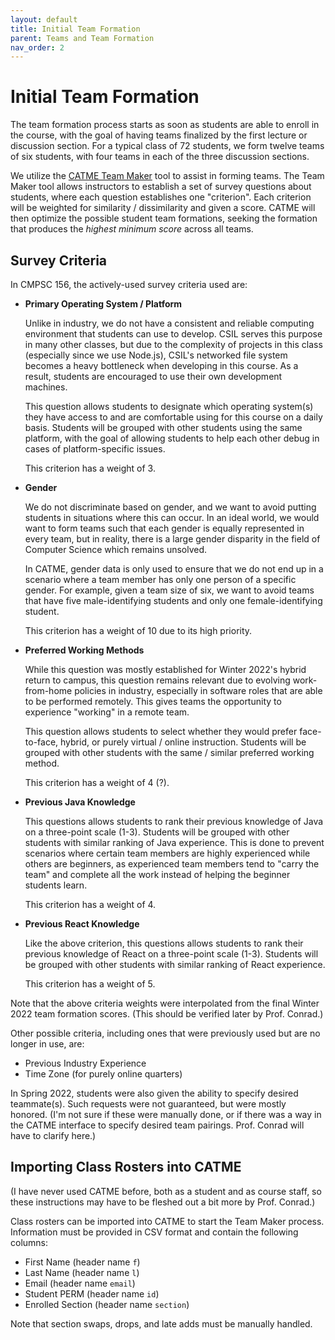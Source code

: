 ```yaml
---
layout: default
title: Initial Team Formation
parent: Teams and Team Formation
nav_order: 2
---
```


# Initial Team Formation

The team formation process starts as soon as students are able to enroll in the course, with the goal of having teams finalized by the first lecture or discussion section. For a typical class of 72 students, we form twelve teams of six students, with four teams in each of the three discussion sections. 

We utilize the [CATME Team Maker](https://info.catme.org/features/team-maker/) tool to assist in forming teams. The Team Maker tool allows instructors to establish a set of survey questions about students, where each question establishes one "criterion". Each criterion will be weighted for similarity / dissimilarity and given a score. CATME will then optimize the possible student team formations, seeking the formation that produces the *highest minimum score* across all teams. 

## Survey Criteria

In CMPSC 156, the actively-used survey criteria used are:

* **Primary Operating System / Platform**

    Unlike in industry, we do not have a consistent and reliable computing environment that students can use to develop. CSIL serves this purpose in many other classes, but due to the complexity of projects in this class (especially since we use Node.js), CSIL's networked file system becomes a heavy bottleneck when developing in this course. As a result, students are encouraged to use their own development machines.

    This question allows students to designate which operating system(s) they have access to and are comfortable using for this course on a daily basis. Students will be grouped with other students using the same platform, with the goal of allowing students to help each other debug in cases of platform-specific issues.

    This criterion has a weight of 3.

* **Gender**

    We do not discriminate based on gender, and we want to avoid putting students in situations where this can occur. In an ideal world, we would want to form teams such that each gender is equally represented in every team, but in reality, there is a large gender disparity in the field of Computer Science which remains unsolved.

    In CATME, gender data is only used to ensure that we do not end up in a scenario where a team member has only one person of a specific gender. For example, given a team size of six, we want to avoid teams that have five male-identifying students and only one female-identifying student.

    This criterion has a weight of 10 due to its high priority.

* **Preferred Working Methods**

    While this question was mostly established for Winter 2022's hybrid return to campus, this question remains relevant due to evolving work-from-home policies in industry, especially in software roles that are able to be performed remotely. This gives teams the opportunity to experience "working" in a remote team.

    This question allows students to select whether they would prefer face-to-face, hybrid, or purely virtual / online instruction. Students will be grouped with other students with the same / similar preferred working method.

    This criterion has a weight of 4 (?).

* **Previous Java Knowledge**

    This questions allows students to rank their previous knowledge of Java on a three-point scale (1-3). Students will be grouped with other students with similar ranking of Java experience. This is done to prevent scenarios where certain team members are highly experienced while others are beginners, as experienced team members tend to "carry the team" and complete all the work instead of helping the beginner students learn.

    This criterion has a weight of 4. 

* **Previous React Knowledge**

    Like the above criterion, this questions allows students to rank their previous knowledge of React on a three-point scale (1-3). Students will be grouped with other students with similar ranking of React experience.

    This criterion has a weight of 5. 

Note that the above criteria weights were interpolated from the final Winter 2022 team formation scores. (This should be verified later by Prof. Conrad.)

Other possible criteria, including ones that were previously used but are no longer in use, are:

* Previous Industry Experience
* Time Zone (for purely online quarters)

In Spring 2022, students were also given the ability to specify desired teammate(s). Such requests were not guaranteed, but were mostly honored. (I'm not sure if these were manually done, or if there was a way in the CATME interface to specify desired team pairings. Prof. Conrad will have to clarify here.)

## Importing Class Rosters into CATME

(I have never used CATME before, both as a student and as course staff, so these instructions may have to be fleshed out a bit more by Prof. Conrad.)

Class rosters can be imported into CATME to start the Team Maker process. Information must be provided in CSV format and contain the following columns:

* First Name (header name `f`)
* Last Name (header name `l`)
* Email (header name `email`)
* Student PERM (header name `id`)
* Enrolled Section (header name `section`)

Note that section swaps, drops, and late adds must be manually handled. 
